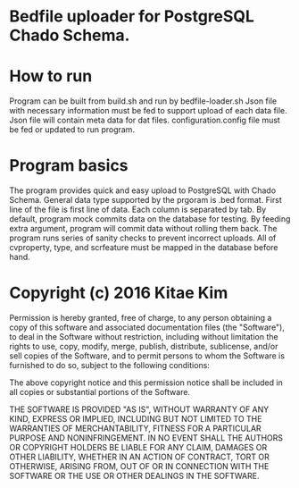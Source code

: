 # Bedfile uploader for PostgreSQL Chado Schema.

# How to run
Program can be built from build.sh and run by bedfile-loader.sh
Json file with necessary information must be fed to support upload of each data file.
Json file will contain meta data for dat files.
configuration.config file must be fed or updated to run program.

# Program basics
The program provides quick and easy upload to PostgreSQL with Chado Schema. General data type supported by the prgoram is .bed format.
First line of the file is first line of data. Each column is separated by tab. By default, program mock commits data on the database for testing. By feeding extra argument, program will commit data without rolling them back. The program runs series of sanity checks to prevent incorrect uploads. All of cvproperty, type, and scrfeature must be mapped in the database before hand. 

# Copyright (c) 2016 Kitae Kim

Permission is hereby granted, free of charge, to any person obtaining a copy of this software and associated documentation files (the "Software"), to deal in the Software without restriction, including without limitation the rights to use, copy, modify, merge, publish, distribute, sublicense, and/or sell copies of the Software, and to permit persons to whom the Software is furnished to do so, subject to the following conditions:

The above copyright notice and this permission notice shall be included in all copies or substantial portions of the Software.

THE SOFTWARE IS PROVIDED "AS IS", WITHOUT WARRANTY OF ANY KIND, EXPRESS OR IMPLIED, INCLUDING BUT NOT LIMITED TO THE WARRANTIES OF MERCHANTABILITY, FITNESS FOR A PARTICULAR PURPOSE AND NONINFRINGEMENT. IN NO EVENT SHALL THE AUTHORS OR COPYRIGHT HOLDERS BE LIABLE FOR ANY CLAIM, DAMAGES OR OTHER LIABILITY, WHETHER IN AN ACTION OF CONTRACT, TORT OR OTHERWISE, ARISING FROM, OUT OF OR IN CONNECTION WITH THE SOFTWARE OR THE USE OR OTHER DEALINGS IN THE SOFTWARE.
